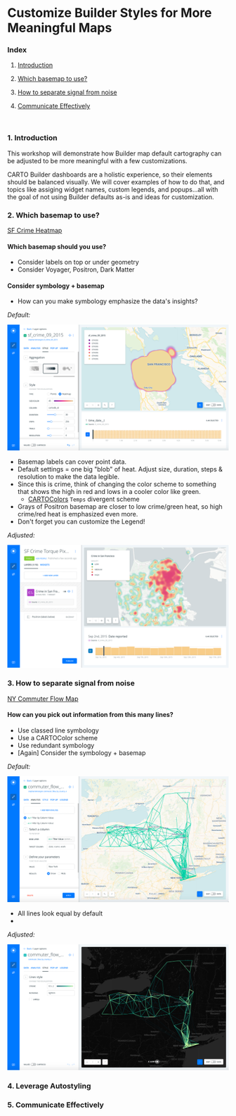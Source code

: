 # Customize Builder Styles for More Meaningful Maps

### Index

1. [Introduction](#intro)

2. [Which basemap to use?](#basemap)

3. [How to separate signal from noise](#lines)<br>

4. [Communicate Effectively](#communicate)<br>


  ​
### 1. Introduction <a name="intro"></a>

This workshop will demonstrate how Builder map default cartography can be adjusted to be more meaningful with a few customizations.

CARTO Builder dashboards are a holistic experience, so their elements should be balanced visually. We will cover examples of how to do that, and topics like assiging widget names, custom legends, and popups...all with the goal of not using Builder defaults as-is and ideas for customization.



### 2. Which basemap to use?<a name="basemap"></a>

[SF Crime Heatmap](https://cartoworkshops.carto.com/u/carto-workshops/builder/3d71c79c-2616-4974-8e61-7cb10c3c0f6f/embed)

#### Which basemap should you use? 
* Consider labels on top or under geometry
* Consider Voyager, Positron, Dark Matter

#### Consider symbology + basemap
* How can you make symbology emphasize the data's insights?

*Default:*

![heat-default](img/c_heat_default.png)

* Basemap labels can cover point data.
* Default settings = one big "blob" of heat. Adjust size, duration, steps & resolution to make the data legible.
* Since this is crime, think of changing the color scheme to something that shows the high in red and lows in a cooler color like green.
  * [CARTOColors](https://carto.com/carto-colors/) `Temps` divergent scheme
* Grays of Positron basemap are closer to low crime/green heat, so high crime/red heat is emphasized even more.
* Don't forget you can customize the Legend!

*Adjusted:*

![heat-adjusted](img/c_heat_adjusted.png)



### 3. How to separate signal from noise<a name="lines"></a>

[NY Commuter Flow Map](https://cartoworkshops.carto.com/u/carto-workshops/builder/1b59856b-e4d4-4bdc-abe6-d993e1eb5b89/embed)

#### How can you pick out information from this many lines?
* Use classed line symbology
* Use a CARTOColor scheme
* Use redundant symbology
* [Again] Consider the symbology + basemap

*Default:*

![flow-default](img/c_lines_default.png)

* All lines look equal by default
* 

*Adjusted:*

![flow-adjusted](img/c_lines_adjusted.png)



### 4. Leverage Autostyling<a name="autostyle"></a>



### 5. Communicate Effectively<a name="communicate"></a>

